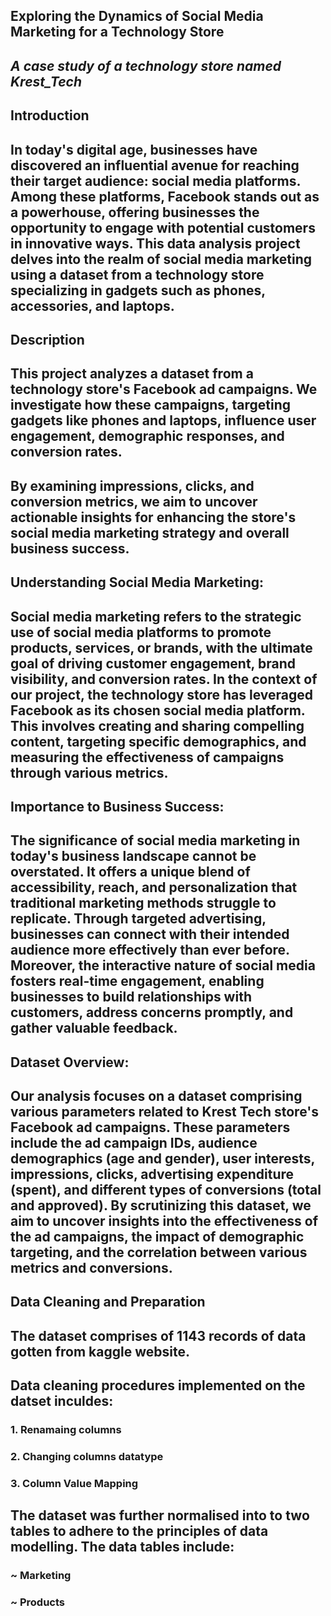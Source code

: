 
## **Exploring the Dynamics of Social Media Marketing for a Technology Store**
## *A case study of a technology store named Krest_Tech*

## **Introduction**
## **In today's digital age, businesses have discovered an influential avenue for reaching their target audience: social media platforms.** Among these platforms, Facebook stands out as a powerhouse, offering businesses the opportunity to engage with potential customers in innovative ways. This data analysis project delves into the realm of social media marketing using a dataset from a technology store specializing in gadgets such as phones, accessories, and laptops.


## **Description**
## This project analyzes a dataset from a technology store's Facebook ad campaigns. We investigate how these campaigns, targeting gadgets like phones and laptops, influence user engagement, demographic responses, and conversion rates.

## By examining impressions, clicks, and conversion metrics, we aim to uncover actionable insights for enhancing the store's social media marketing strategy and overall business success.


## Understanding Social Media Marketing:
## Social media marketing refers to the strategic use of social media platforms to promote products, services, or brands, with the ultimate goal of driving customer engagement, brand visibility, and conversion rates. In the context of our project, the technology store has leveraged Facebook as its chosen social media platform. This involves creating and sharing compelling content, targeting specific demographics, and measuring the effectiveness of campaigns through various metrics.

## Importance to Business Success:
## The significance of social media marketing in today's business landscape cannot be overstated. It offers a unique blend of accessibility, reach, and personalization that traditional marketing methods struggle to replicate. Through targeted advertising, businesses can connect with their intended audience more effectively than ever before. Moreover, the interactive nature of social media fosters real-time engagement, enabling businesses to build relationships with customers, address concerns promptly, and gather valuable feedback.


## Dataset Overview:
## Our analysis focuses on a dataset comprising various parameters related to Krest Tech store's Facebook ad campaigns. These parameters include the ad campaign IDs, audience demographics (age and gender), user interests, impressions, clicks, advertising expenditure (spent), and different types of conversions (total and approved). By scrutinizing this dataset, we aim to uncover insights into the effectiveness of the ad campaigns, the impact of demographic targeting, and the correlation between various metrics and conversions.


## Data Cleaning and Preparation
## The dataset comprises of 1143 records of data gotten from kaggle website.
## Data cleaning procedures implemented on the datset inculdes: 
### 1. Renamaing columns
### 2. Changing columns datatype
### 3. Column Value Mapping

## The dataset was further normalised into to two tables to adhere to the principles of data modelling. The data tables include:
### ~ Marketing
### ~ Products
